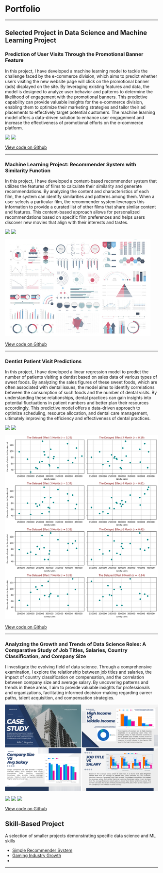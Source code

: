 # Portfolio

---

## Selected Project in Data Science and Machine Learning Project

### Prediction of User Visits Through the Promotional Banner Feature

In this project, I have developed a machine learning model to tackle the challenge faced by the e-commerce division, which aims to predict whether users visiting the new website page will click on the promotional banner (ads) displayed on the site. By leveraging existing features and data, the model is designed to analyze user behavior and patterns to determine the likelihood of engagement with the promotional banners. This predictive capability can provide valuable insights for the e-commerce division, enabling them to optimize their marketing strategies and tailor their ad placements to effectively target potential customers. The machine learning model offers a data-driven solution to enhance user engagement and increase the effectiveness of promotional efforts on the e-commerce platform.

[![](https://img.shields.io/badge/Python-white?logo=Python)](#) [![](https://img.shields.io/badge/Jupyter-white?logo=Jupyter)](#)

[View code on Github](https://github.com/RCNXV/Prediction-of-User-Visits-Through-the-Promotional-Banner-Feature)

---
### Machine Learning Project: Recommender System with Similarity Function

In this project, I have developed a content-based recommender system that utilizes the features of films to calculate their similarity and generate recommendations. By analyzing the content and characteristics of each film, the system can identify similarities and patterns among them. When a user selects a particular film, the recommender system leverages this information to provide a curated list of other films that share similar content and features. This content-based approach allows for personalized recommendations based on specific film preferences and helps users discover new movies that align with their interests and tastes.

[![](https://img.shields.io/badge/Python-white?logo=Python)](#) [![](https://img.shields.io/badge/Jupyter-white?logo=Jupyter)](#)

<img src="images/dummy_thumbnail.jpg?raw=true"/>

[View code on Github](https://github.com/RCNXV/Project-Machine-Learning-with-Python-Recommender-System-with-Similarity-Function)

---
### Dentist Patient Visit Predictions

In this project, I have developed a linear regression model to predict the number of patients visiting a dentist based on sales data of various types of sweet foods. By analyzing the sales figures of these sweet foods, which are often associated with dental issues, the model aims to identify correlations between the consumption of such foods and the number of dental visits. By understanding these relationships, dental practices can gain insights into potential fluctuations in patient numbers and better plan their resources accordingly. This predictive model offers a data-driven approach to optimize scheduling, resource allocation, and dental care management, ultimately improving the efficiency and effectiveness of dental practices.

[![](https://img.shields.io/badge/Python-white?logo=Python)](#) [![](https://img.shields.io/badge/Jupyter-white?logo=Jupyter)](#)

<img src="images/TheDelayedEffect.png?raw=true"/>

[View code on Github](https://github.com/RCNXV/Dentist-Patient-Visit-Predictions.)

---
### Analyzing the Growth and Trends of Data Science Roles: A Comparative Study of Job Titles, Salaries, Country Classification, and Company Size

I investigate the evolving field of data science. Through a comprehensive examination, I explore the relationship between job titles and salaries, the impact of country classification on compensation, and the correlation between company size and average salary. By uncovering patterns and trends in these areas, I aim to provide valuable insights for professionals and organizations, facilitating informed decision-making regarding career paths, talent acquisition, and compensation strategies.

<img src="images/Data-Science-Trends.png?raw=true"/>

[![](https://img.shields.io/badge/Python-white?logo=Python)](#) [![](https://img.shields.io/badge/Jupyter-white?logo=Jupyter)](#) [![](https://img.shields.io/badge/BigQuery-white?logo=Google)](#)

[View code on Github](https://github.com/RCNXV/Data-Science-Trends)

## Skill-Based Project
A selection of smaller projects demonstrating specific data science and ML skills

- [Simple Recommender System](https://github.com/RCNXV/Project-Machine-Learning-with-Python-Simple-Recommender-System)
- [Gaming Industry Growth](https://github.com/RCNXV/Gaming-Industry-Growth)
- 

---
